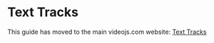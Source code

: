 # Text Tracks

This guide has moved to the main videojs.com website: [Text Tracks](https://videojs.com/guides/text-tracks/)
